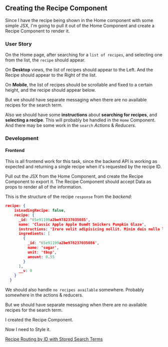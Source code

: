 ## Creating the Recipe Component

Since I have the recipe being shown in the Home component with some simple JSX, I'm going to pull it out of the Home Component and create a Recipe Component to render it.

### User Story

On the Home page, after searching for a `list of recipes`, and selecting one from the list, the `recipe` should appear.

On **Desktop** views, the list of recipes should appear to the Left.
And the Recipe should appear to the Right of the list.

On **Mobile**, the list of recipes should be scrollable and fixed to a certain height, and the recipe should appear below.

But we should have separate messaging when there are no available recipes for the search term.

Also we should have some **instructions** about **searching for recipes**, and **selecting a recIpe**. This will probably be handled in the `Home` Component. And there may be some work in the `search` _Actions_ & _Reducers_.

### Development

#### Frontend

This is all frontend work for this task, since the backend API is working as expected and returning a single recipe when it's requested by the recipe ID.

Pull out the JSX from the Home Component, and create the Recipe Component to export it.
The Recipe Component should accept Data as props to render all of the information.

This is the structure of the recipe `response` from the _backend_:

```json
recipe: {
    isLoadingRecipe: false,
    recipe: {
      _id: '65e91199a2be978237035085',
      name: 'Classic Apple Apple Bundt Snickers Pumpkin Glaze',
      instructions: 'Irure velit adipisicing mollit. Minim duis nulla laboris nostrud dolore mollit cillum. Nostrud elit laboris proident nisi ullamco laborum cupidatat. Nulla qui Lorem anim dolor reprehenderit et minim Lorem Lorem. Aliquip culpa minim ullamco mollit. Cupidatat cupidatat consequat labore Lorem sunt tempor do laboris sit reprehenderit aute. Ullamco proident aliqua id sit Lorem cillum duis do aliqua.\nCillum adipisicing dolor quis qui culpa fugiat consectetur officia ea magna dolor. Veniam magna reprehenderit Lorem fugiat consequat pariatur enim ad minim aute ad reprehenderit ad consequat. Laboris exercitation pariatur dolor pariatur fugiat veniam. Ea sint velit officia. Eiusmod ad adipisicing labore ullamco voluptate occaecat deserunt mollit. Magna ea dolor dolore quis occaecat sint reprehenderit non fugiat voluptate minim.\nLabore dolore amet occaecat dolore ex elit id occaecat dolore proident et reprehenderit. Ipsum sit excepteur fugiat culpa est in quis. Quis veniam esse excepteur aliqua fugiat. Nostrud minim nisi esse nulla non fugiat veniam voluptate ut laboris quis deserunt dolor. In est magna aute nulla nisi culpa duis officia do cupidatat in Lorem.',
      ingredients: [
        {
          _id: '65e91199a2be978237035086',
          name: 'sugar',
          unit: 'tbsp',
          amount: 0.55
        }
      ],
      __v: 0
    }
  }
```

We should also handle `no recipes available` somewhere. Probably somewhere in the actions & reducers.

But we should have separate messaging when there are no available recipes for the search term.

I created the Recipe Component.

Now I need to Style it.

[Recipe Routing by ID with Stored Search Terms](./Recipe%20Routing%20by%20ID%20with%20Stored%20Search%20Terms.md)
